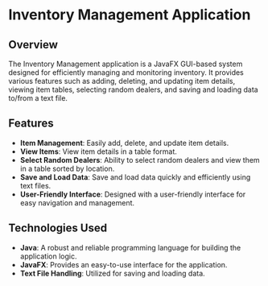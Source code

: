 # Inventory Management Application

## Overview
The Inventory Management application is a JavaFX GUI-based system designed for efficiently managing and monitoring inventory. It provides various features such as adding, deleting, and updating item details, viewing item tables, selecting random dealers, and saving and loading data to/from a text file.

## Features
- **Item Management**: Easily add, delete, and update item details.
- **View Items**: View item details in a table format.
- **Select Random Dealers**: Ability to select random dealers and view them in a table sorted by location.
- **Save and Load Data**: Save and load data quickly and efficiently using text files.
- **User-Friendly Interface**: Designed with a user-friendly interface for easy navigation and management.

## Technologies Used
- **Java**: A robust and reliable programming language for building the application logic.
- **JavaFX**: Provides an easy-to-use interface for the application.
- **Text File Handling**: Utilized for saving and loading data.
